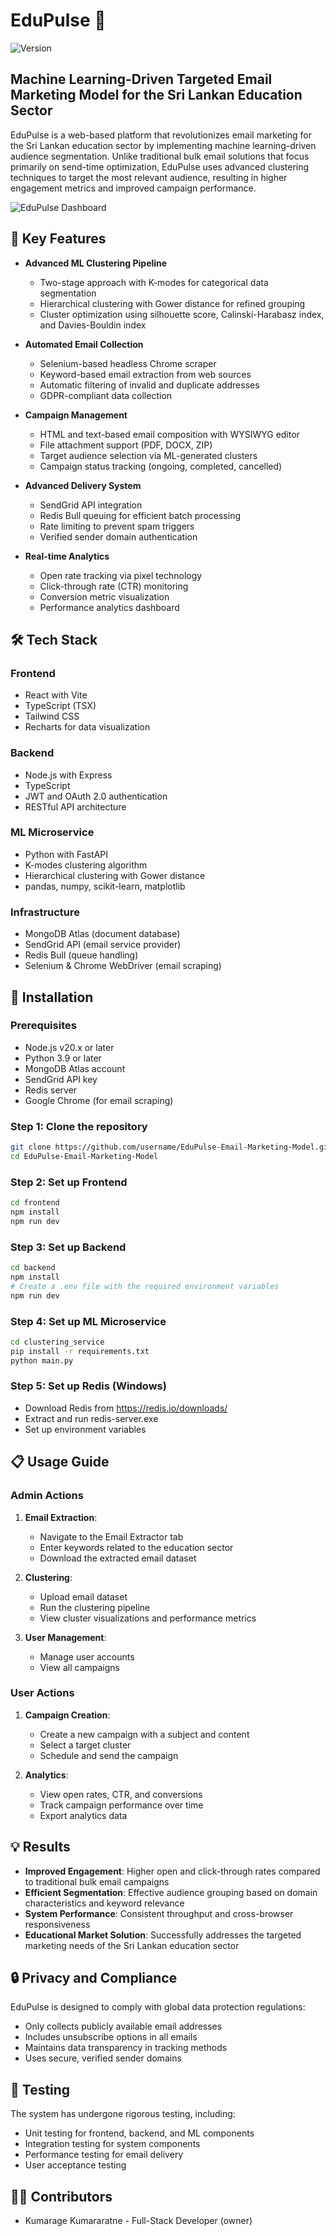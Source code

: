 # EduPulse 📧 

![Version](https://img.shields.io/badge/version-1.0.0-green)

## Machine Learning-Driven Targeted Email Marketing Model for the Sri Lankan Education Sector

EduPulse is a web-based platform that revolutionizes email marketing for the Sri Lankan education sector by implementing machine learning-driven audience segmentation. Unlike traditional bulk email solutions that focus primarily on send-time optimization, EduPulse uses advanced clustering techniques to target the most relevant audience, resulting in higher engagement metrics and improved campaign performance.

![EduPulse Dashboard]([https://ibb.co/7Jpc5pW3])

## 🚀 Key Features

- **Advanced ML Clustering Pipeline**
  - Two-stage approach with K-modes for categorical data segmentation
  - Hierarchical clustering with Gower distance for refined grouping
  - Cluster optimization using silhouette score, Calinski-Harabasz index, and Davies-Bouldin index

- **Automated Email Collection**
  - Selenium-based headless Chrome scraper
  - Keyword-based email extraction from web sources
  - Automatic filtering of invalid and duplicate addresses
  - GDPR-compliant data collection

- **Campaign Management**
  - HTML and text-based email composition with WYSIWYG editor
  - File attachment support (PDF, DOCX, ZIP)
  - Target audience selection via ML-generated clusters
  - Campaign status tracking (ongoing, completed, cancelled)

- **Advanced Delivery System**
  - SendGrid API integration
  - Redis Bull queuing for efficient batch processing
  - Rate limiting to prevent spam triggers
  - Verified sender domain authentication

- **Real-time Analytics**
  - Open rate tracking via pixel technology
  - Click-through rate (CTR) monitoring
  - Conversion metric visualization
  - Performance analytics dashboard

## 🛠️ Tech Stack

### Frontend
- React with Vite
- TypeScript (TSX)
- Tailwind CSS
- Recharts for data visualization

### Backend
- Node.js with Express
- TypeScript
- JWT and OAuth 2.0 authentication
- RESTful API architecture

### ML Microservice
- Python with FastAPI
- K-modes clustering algorithm
- Hierarchical clustering with Gower distance
- pandas, numpy, scikit-learn, matplotlib

### Infrastructure
- MongoDB Atlas (document database)
- SendGrid API (email service provider)
- Redis Bull (queue handling)
- Selenium & Chrome WebDriver (email scraping)

## 🔧 Installation

### Prerequisites
- Node.js v20.x or later
- Python 3.9 or later
- MongoDB Atlas account
- SendGrid API key
- Redis server
- Google Chrome (for email scraping)

### Step 1: Clone the repository
```bash
git clone https://github.com/username/EduPulse-Email-Marketing-Model.git
cd EduPulse-Email-Marketing-Model
```

### Step 2: Set up Frontend
```bash
cd frontend
npm install
npm run dev
```

### Step 3: Set up Backend
```bash
cd backend
npm install
# Create a .env file with the required environment variables
npm run dev
```

### Step 4: Set up ML Microservice
```bash
cd clustering_service
pip install -r requirements.txt
python main.py
```

### Step 5: Set up Redis (Windows)
- Download Redis from https://redis.io/downloads/
- Extract and run redis-server.exe
- Set up environment variables

## 📋 Usage Guide

### Admin Actions
1. **Email Extraction**:
   - Navigate to the Email Extractor tab
   - Enter keywords related to the education sector
   - Download the extracted email dataset

2. **Clustering**:
   - Upload email dataset
   - Run the clustering pipeline
   - View cluster visualizations and performance metrics

3. **User Management**:
   - Manage user accounts
   - View all campaigns

### User Actions
1. **Campaign Creation**:
   - Create a new campaign with a subject and content
   - Select a target cluster
   - Schedule and send the campaign

2. **Analytics**:
   - View open rates, CTR, and conversions
   - Track campaign performance over time
   - Export analytics data

## 💡 Results

- **Improved Engagement**: Higher open and click-through rates compared to traditional bulk email campaigns
- **Efficient Segmentation**: Effective audience grouping based on domain characteristics and keyword relevance
- **System Performance**: Consistent throughput and cross-browser responsiveness
- **Educational Market Solution**: Successfully addresses the targeted marketing needs of the Sri Lankan education sector

## 🔒 Privacy and Compliance

EduPulse is designed to comply with global data protection regulations:
- Only collects publicly available email addresses
- Includes unsubscribe options in all emails
- Maintains data transparency in tracking methods
- Uses secure, verified sender domains

## 🧪 Testing

The system has undergone rigorous testing, including:
- Unit testing for frontend, backend, and ML components
- Integration testing for system components
- Performance testing for email delivery
- User acceptance testing

## 👨‍💻 Contributors

- Kumarage Kumararatne - Full-Stack Developer (owner)

